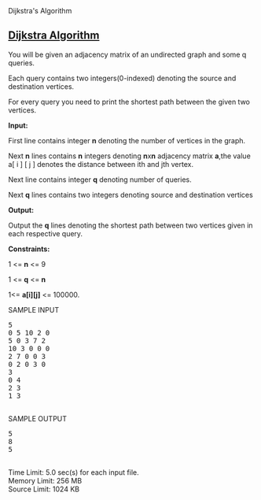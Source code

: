 <div id="DIV_1">
	<div id="DIV_2">
		Dijkstra's Algorithm
	</div>
	<div id="DIV_3">
    <a href="https://www.hackerearth.com/problem/algorithm/dijkstra-1-52a4305d"><h2>Dijkstra Algorithm</h2></a>
		<p id="P_5">
			You will be given an adjacency matrix of an undirected graph and some q queries.
		</p>
		<p id="P_6">
			Each query contains two integers(0-indexed) denoting the source and destination vertices.
		</p>
		<p id="P_7">
			For every query you need to print the shortest path between the given two vertices.
		</p>
		<p id="P_8">
			<strong id="STRONG_9">Input:</strong>
		</p>
		<p id="P_10">
			First line contains integer <strong id="STRONG_11">n</strong> denoting the number of vertices in the graph.
		</p>
		<p id="P_12">
			Next <strong id="STRONG_13">n</strong> lines contains <strong id="STRONG_14">n</strong> integers denoting <strong id="STRONG_15">n</strong>x<strong id="STRONG_16">n</strong> adjacency matrix <strong id="STRONG_17">a</strong>,the value a[ i ] [ j ] denotes the distance between ith and jth vertex.
		</p>
		<p id="P_18">
			Next line contains integer <strong id="STRONG_19">q</strong> denoting number of queries.
		</p>
		<p id="P_20">
			Next <strong id="STRONG_21">q</strong> lines contains two integers denoting source and destination vertices
		</p>
		<p id="P_22">
			<strong id="STRONG_23">Output:</strong>
		</p>
		<p id="P_24">
			Output the <strong id="STRONG_25">q</strong> lines denoting the shortest path between two vertices given in each respective query.
		</p>
		<p id="P_26">
			<strong id="STRONG_27">Constraints:</strong>
		</p>
		<p id="P_28">
			1 &lt;= <strong id="STRONG_29">n</strong> &lt;= 9
		</p>
		<p id="P_30">
			1 &lt;= <strong id="STRONG_31">q</strong> &lt;= <strong id="STRONG_32">n</strong>
		</p>
		<p id="P_33">
			1&lt;= <strong id="STRONG_34">a[i][j]</strong> &lt;= 100000.
		</p>
	</div>
	<div id="DIV_35">
		<div id="DIV_36">
			<div id="DIV_37">
				<div id="DIV_38">
					SAMPLE INPUT
				</div>
				<div id="DIV_44">
				</div>
			</div>
			<div id="DIV_45">
				<pre id="PRE_46">5
0 5 10 2 0
5 0 3 7 2
10 3 0 0 0
2 7 0 0 3
0 2 0 3 0
3
0 4
2 3
1 3
				</pre>
			</div>
		</div>
		<div id="DIV_47">
				<div id="DIV_48">
					<div id="DIV_49">
						SAMPLE OUTPUT
					</div>
					<div id="DIV_55">
					</div>
				</div>
				<div id="DIV_56">
					<pre id="PRE_57">5
8
5
					</pre>
				</div>
			</div>
		<div id="DIV_58">
				</div>
	</div>
	<div id="DIV_59">
				<div id="DIV_60">
					 <span id="SPAN_61">Time Limit:</span> <span id="SPAN_62">5.0 sec(s) <span id="SPAN_63">for each input file.</span></span>
				</div>
				<!-- end limit-item -->
				<div id="DIV_64">
					 <span id="SPAN_65">Memory Limit:</span> <span id="SPAN_66">256 MB</span>
				</div>
				<!-- end limit-item -->
				<div id="DIV_67">
					 <span id="SPAN_68">Source Limit:</span> <span id="SPAN_69">1024 KB</span>
				</div>
				<!-- end limit-item -->
			</div>
	<!-- end limits -->
</div>
